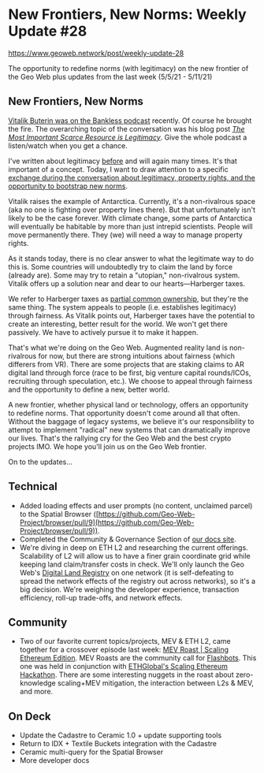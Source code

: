 # New Frontiers, New Norms: Weekly Update #28

https://www.geoweb.network/post/weekly-update-28

The opportunity to redefine norms (with legitimacy) on the new frontier of the Geo Web plus updates from the last week (5/5/21 - 5/11/21)

## New Frontiers, New Norms

[Vitalik Buterin was on the Bankless podcast](https://shows.banklesshq.com/p/-legitimacy-vitalik-buterin) recently. Of course he brought the fire. The overarching topic of the conversation was his blog post [_The Most Important Scarce Resource is Legitimacy_](https://vitalik.ca/general/2021/03/23/legitimacy.html). Give the whole podcast a listen/watch when you get a chance.

I&#39;ve written about legitimacy [before](https://www.geoweb.network/post/weekly-update-26) and will again many times. It&#39;s that important of a concept. Today, I want to draw attention to a specific [exchange during the conversation about legitimacy, property rights, and the opportunity to bootstrap new norms](https://youtu.be/mr_Xc_a1mKI?t=4456).

Vitalik raises the example of Antarctica. Currently, it&#39;s a non-rivalrous space (aka no one is fighting over property lines there). But that unfortunately isn&#39;t likely to be the case forever. With climate change, some parts of Antarctica will eventually be habitable by more than just intrepid scientists. People will move permanently there. They (we) will need a way to manage property rights.

As it stands today, there is no clear answer to what the legitimate way to do this is. Some countries will undoubtedly try to claim the land by force (already are). Some may try to retain a &quot;utopian,&quot; non-rivalrous system. Vitalik offers up a solution near and dear to our hearts—Harberger taxes.

We refer to Harberger taxes as [partial common ownership](https://docs.geoweb.network/concepts/partial-common-ownership), but they&#39;re the same thing. The system appeals to people (i.e. establishes legitimacy) through fairness. As Vitalik points out, Harberger taxes have the potential to create an interesting, better result for the world. We won&#39;t get there passively. We have to actively pursue it to make it happen.

That&#39;s what we&#39;re doing on the Geo Web. Augmented reality land is non-rivalrous for now, but there are strong intuitions about fairness (which differers from VR). There are some projects that are staking claims to AR digital land through force (race to be first, big venture capital rounds/ICOs, recruiting through speculation, etc.). We choose to appeal through fairness and the opportunity to define a new, better world.

A new frontier, whether physical land or technology, offers an opportunity to redefine norms. That opportunity doesn&#39;t come around all that often. Without the baggage of legacy systems, we believe it&#39;s our responsibility to attempt to implement &quot;radical&quot; new systems that can dramatically improve our lives. That&#39;s the rallying cry for the Geo Web and the best crypto projects IMO. We hope you&#39;ll join us on the Geo Web frontier.

On to the updates…

## Technical

- Added loading effects and user prompts (no content, unclaimed parcel) to the Spatial Browser ([https://github.com/Geo-Web-Project/browser/pull/9](https://github.com/Geo-Web-Project/browser/pull/9)).
- Completed the Community &amp; Governance Section of [our docs site](https://docs.geoweb.network/).
- We&#39;re diving in deep on ETH L2 and researching the current offerings. Scalability of L2 will allow us to have a finer grain coordinate grid while keeping land claim/transfer costs in check. We&#39;ll only launch the Geo Web&#39;s [Digital Land Registry](https://docs.geoweb.network/concepts/digital-land-registry) on one network (it is self-defeating to spread the network effects of the registry out across networks), so it&#39;s a big decision. We&#39;re weighing the developer experience, transaction efficiency, roll-up trade-offs, and network effects.

## Community

- Two of our favorite current topics/projects, MEV &amp; ETH L2, came together for a crossover episode last week: [MEV Roast | Scaling Ethereum Edition](https://www.youtube.com/watch?v=krlAqKsdLkw). MEV Roasts are the community call for [Flashbots](https://github.com/flashbots/pm#mev-roast-recordings). This one was held in conjunction with [ETHGlobal&#39;s Scaling Ethereum Hackathon](https://scaling.ethglobal.co/). There are some interesting nuggets in the roast about zero-knowledge scaling+MEV mitigation, the interaction between L2s &amp; MEV, and more.

## On Deck

- Update the Cadastre to Ceramic 1.0 + update supporting tools
- Return to IDX + Textile Buckets integration with the Cadastre
- Ceramic multi-query for the Spatial Browser
- More developer docs
